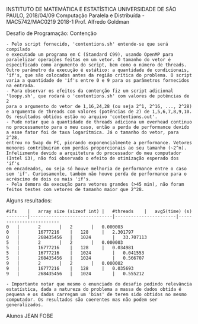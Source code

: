 INSTITUTO DE MATEMÁTICA E ESTATÍSTICA UNIVERSIDADE DE SÃO PAULO, 2018/04/09
Computação Paralela e Distribuída - MAC5742/MAC0219 2018-1 Prof. Alfredo Goldman 

Desafio de Programação: Contenção

	- Pelo script fornecido, 'contentions.sh' entende-se que será compilado 
	e executado um programa em C (Standard C99), usando OpenMP para 
	paralelizar operações feitas em um vetor. O tamanho do vetor é 
	especificado como argumento do script, bem como o número de threads. 
	Outro parâmetro da execução é estático: a quantidade de condicionais, 
	'if's, que são colocados antes da região crítica do problema. O script 
	varia a quantidade de 'if's entre 0 e 9 para os parâmetros fornecidos 
	na entrada. 
	- Para observar os efeitos da contenção fiz um script adicional 
	'loopy.sh', que rodará o 'contentions.sh' com valores de potências de 2
	para o argumento do vetor de 1,16,24,28 (ou seja 2^1, 2^16, ..., 2^28) 
	e argumento de threads com valores (potências de 2) de 1,5,6,7,8,9,10. 
	Os resultados obtidos estão no arquivo 'contentions.out'.
	- Pude notar que a quantidade de threads adiciona um overhead continuo 
	no processamento para o meu caso, então a perda de performance devido
	a esse fator foi de taxa logarítmica. Já o tamanho do vetor, para 2^28,
	entrou no Swap do PC, piorando exponencialmente a performance. Vetores
	menores contribuiram com perdas proporcionais ao seu tamanho (~2^n).
	Infelizmente devido a arquitetura do processador do meu computador
	(Intel i3), não foi observado o efeito de otimização esperado dos 'if's
	em encadeados, ou seja só houve melhoria de performance entre o caso 
	sem 'if'. Curiosamente, também não houve perda de performance para o 
	acréscimo de dois ou mais 'if's.
	- Pela demora da execução para vetores grandes (>45 min), não foram
	feitos testes com vetores de tamanho maior que 2^28. 
	
 
Alguns resultados:
	
	#ifs	|	array size (sizeof int)	|	#threads	|	avg5(time) (s)	
	--------|-------------------------------|-----------------------|-------------------------
	0	|		2		|	2		|	0.000003	
	0	|		16777216	|	128		|	2.301797
	0	|		268435456	|	1024		|	33.707113
	5	|		2		|	2		|	0.000003
	5	|		16777216	|	128		|	0.034981
	5	|		16777216	|	1024		|	0.041553
	5	|		268435456	|	1024		|	0.566707
	9	|		2		|	2		|	0.000002
	9	|		16777216	|	128		|	0.035693
	9	|		268435456	|	1024		|	0.555212

	- Importante notar que mesmo o enunciado do desafio pedindo relevância 
	estatística, dada a natureza do problema a massa de dados obtida é
	pequena e os dados carregam um 'bias' de terem sido obtidos no mesmo
	computador. Os resultados são coerentes mas não podem ser generalizados.

Alunos 	JEAN FOBE
